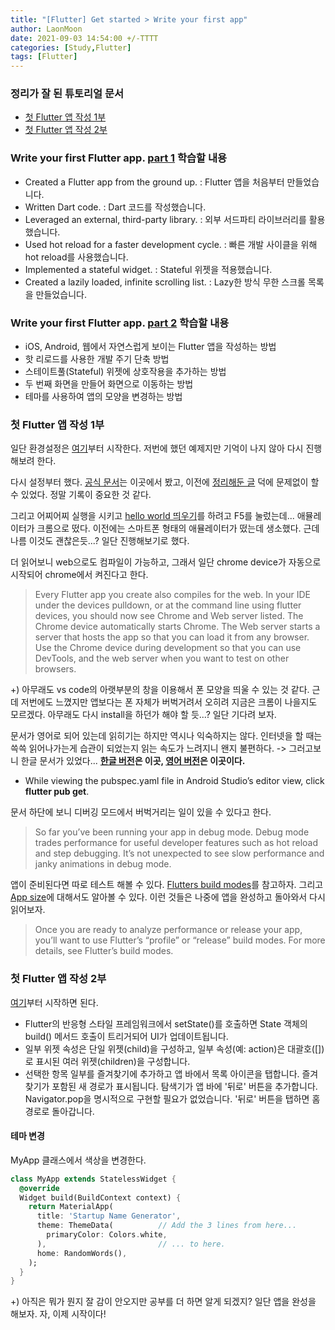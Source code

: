 ```yaml
---
title: "[Flutter] Get started > Write your first app"
author: LaonMoon
date: 2021-09-03 14:54:00 +/-TTTT
categories: [Study,Flutter]
tags: [Flutter]
---
```


### 정리가 잘 된 튜토리얼 문서
- [첫 Flutter 앱 작성 1부](https://codelabs.developers.google.com/codelabs/first-flutter-app-pt1#0)
- [첫 Flutter 앱 작성 2부](https://codelabs.developers.google.com/codelabs/first-flutter-app-pt2#0)

### Write your first Flutter app. [part 1](https://flutter.dev/docs/get-started/codelab) 학습할 내용
- Created a Flutter app from the ground up. : Flutter 앱을 처음부터 만들었습니다.
- Written Dart code. : Dart 코드를 작성했습니다.
- Leveraged an external, third-party library. : 외부 서드파티 라이브러리를 활용했습니다.
- Used hot reload for a faster development cycle. : 빠른 개발 사이클을 위해 hot reload를 사용했습니다.
- Implemented a stateful widget. : Stateful 위젯을 적용했습니다.
- Created a lazily loaded, infinite scrolling list. : Lazy한 방식 무한 스크롤 목록을 만들었습니다.

### Write your first Flutter app. [part 2](https://codelabs.developers.google.com/codelabs/first-flutter-app-pt2#0) 학습할 내용
- iOS, Android, 웹에서 자연스럽게 보이는 Flutter 앱을 작성하는 방법
- 핫 리로드를 사용한 개발 주기 단축 방법
- 스테이트풀(Stateful) 위젯에 상호작용을 추가하는 방법
- 두 번째 화면을 만들어 화면으로 이동하는 방법
- 테마를 사용하여 앱의 모양을 변경하는 방법

### 첫 Flutter 앱 작성 1부

일단 환경설정은 [여기](https://flutter-ko.dev/docs/get-started/test-drive?tab=vscode)부터 시작한다. 저번에 했던 예제지만 기억이 나지 않아 다시 진행해보려 한다.

다시 설정부터 했다.
[공식 문서](https://flutter-ko.dev/docs/get-started/install/windows)는 이곳에서 봤고, 이전에 [정리해둔 글](https://laonmoon.tistory.com/32?category=913697) 덕에 문제없이 할 수 있었다. 정말 기록이 중요한 것 같다.

그리고 어찌어찌 실행을 시키고 [hello world 띄우기](https://flutter.dev/docs/get-started/codelab)를 하려고 F5를 눌렀는데... 애뮬레이터가 크롬으로 떴다. 이전에는 스마트폰 형태의 애뮬레이터가 떴는데 생소했다. 근데 나름 이것도 괜찮은듯...? 일단 진행해보기로 했다.

더 읽어보니 web으로도 컴파일이 가능하고, 그래서 일단 chrome device가 자동으로 시작되어 chrome에서 켜진다고 한다.
>Every Flutter app you create also compiles for the web. In your IDE under the devices pulldown, or at the command line using flutter devices, you should now see Chrome and Web server listed. The Chrome device automatically starts Chrome. The Web server starts a server that hosts the app so that you can load it from any browser. Use the Chrome device during development so that you can use DevTools, and the web server when you want to test on other browsers.

+) 아무래도 vs code의 아랫부분의 창을 이용해서 폰 모양을 띄울 수 있는 것 같다. 근데 저번에도 느꼈지만 앱보다는 폰 자체가 버벅거려서 오히려 지금은 크롬이 나을지도 모르겠다. 아무래도 다시 install을 하던가 해야 할 듯...? 일단 기다려 보자.

문서가 영어로 되어 있는데 읽히기는 하지만 역시나 익숙하지는 않다. 인터넷을 할 때는 쓱쓱 읽어나가는게 습관이 되었는지 읽는 속도가 느려지니 왠지 불편하다. -> 그러고보니 한글 문서가 있었다... **[한글 버전](https://flutter-ko.dev/docs/get-started/codelab)은 이곳, [영어 버전](https://flutter.dev/docs/get-started/codelab)은 이곳이다.**

* While viewing the pubspec.yaml file in Android Studio’s editor view, click **flutter pub get**.

문서 하단에 보니 디버깅 모드에서 버벅거리는 일이 있을 수 있다고 한다.

>So far you’ve been running your app in debug mode. Debug mode trades performance for useful developer features such as hot reload and step debugging. It’s not unexpected to see slow performance and janky animations in debug mode.

앱이 준비된다면 따로 테스트 해볼 수 있다. [Flutters build modes](https://flutter.dev/docs/testing/build-modes)를 참고하자. 그리고 
[App size](https://flutter.dev/docs/perf/app-size)에 대해서도 알아볼 수 있다. 이런 것들은 나중에 앱을 완성하고 돌아와서 다시 읽어보자.

>Once you are ready to analyze performance or release your app, you’ll want to use Flutter’s “profile” or “release” build modes. For more details, see Flutter’s build modes.

### 첫 Flutter 앱 작성 2부
[여기](https://codelabs.developers.google.com/codelabs/first-flutter-app-pt2#3)부터 시작하면 된다.

* Flutter의 반응형 스타일 프레임워크에서 setState()를 호출하면 State 객체의 build() 메서드 호출이 트리거되어 UI가 업데이트됩니다.
* 일부 위젯 속성은 단일 위젯(child)을 구성하고, 일부 속성(예: action)은 대괄호([])로 표시된 여러 위젯(children)을 구성합니다.
* 선택한 항목 일부를 즐겨찾기에 추가하고 앱 바에서 목록 아이콘을 탭합니다. 즐겨찾기가 포함된 새 경로가 표시됩니다. 탐색기가 앱 바에 '뒤로' 버튼을 추가합니다. Navigator.pop을 명시적으로 구현할 필요가 없었습니다. '뒤로' 버튼을 탭하면 홈 경로로 돌아갑니다.

#### 테마 변경
MyApp 클래스에서 색상을 변경한다.
```dart
class MyApp extends StatelessWidget {
  @override
  Widget build(BuildContext context) {
    return MaterialApp(
      title: 'Startup Name Generator',
      theme: ThemeData(          // Add the 3 lines from here...
        primaryColor: Colors.white,
      ),                         // ... to here.
      home: RandomWords(),
    );
  }
}
```

+) 아직은 뭐가 뭔지 잘 감이 안오지만 공부를 더 하면 알게 되겠지? 일단 앱을 완성을 해보자. 자, 이제 시작이다!







